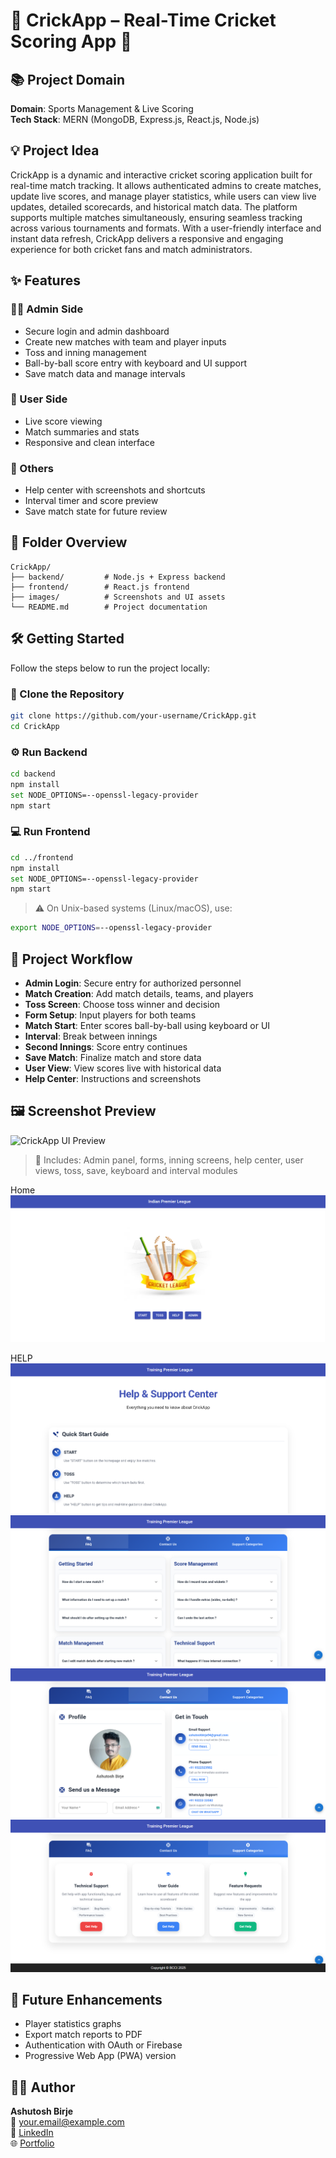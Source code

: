 # 🏏 CrickApp – Real-Time Cricket Scoring App 🏏

## 📚 Project Domain
**Domain**: Sports Management & Live Scoring  
**Tech Stack**: MERN (MongoDB, Express.js, React.js, Node.js)

## 💡 Project Idea

CrickApp is a dynamic and interactive cricket scoring application built for real-time match tracking. It allows authenticated admins to create matches, update live scores, and manage player statistics, while users can view live updates, detailed scorecards, and historical match data. The platform supports multiple matches simultaneously, ensuring seamless tracking across various tournaments and formats. With a user-friendly interface and instant data refresh, CrickApp delivers a responsive and engaging experience for both cricket fans and match administrators.

## ✨ Features

### 👨‍💼 Admin Side
- Secure login and admin dashboard
- Create new matches with team and player inputs
- Toss and inning management
- Ball-by-ball score entry with keyboard and UI support
- Save match data and manage intervals

### 👤 User Side
- Live score viewing
- Match summaries and stats
- Responsive and clean interface

### 🧾 Others
- Help center with screenshots and shortcuts
- Interval timer and score preview
- Save match state for future review

## 📁 Folder Overview

```
CrickApp/
├── backend/         # Node.js + Express backend
├── frontend/        # React.js frontend
├── images/          # Screenshots and UI assets
└── README.md        # Project documentation
```

## 🛠️ Getting Started

Follow the steps below to run the project locally:

### 🧬 Clone the Repository
```bash
git clone https://github.com/your-username/CrickApp.git
cd CrickApp
```

### ⚙️ Run Backend
```bash
cd backend
npm install
set NODE_OPTIONS=--openssl-legacy-provider
npm start
```

### 💻 Run Frontend
```bash
cd ../frontend
npm install
set NODE_OPTIONS=--openssl-legacy-provider
npm start
```

> ⚠️ On Unix-based systems (Linux/macOS), use:
```bash
export NODE_OPTIONS=--openssl-legacy-provider
```

## 🔁 Project Workflow

- **Admin Login**: Secure entry for authorized personnel  
- **Match Creation**: Add match details, teams, and players  
- **Toss Screen**: Choose toss winner and decision  
- **Form Setup**: Input players for both teams  
- **Match Start**: Enter scores ball-by-ball using keyboard or UI  
- **Interval**: Break between innings  
- **Second Innings**: Score entry continues  
- **Save Match**: Finalize match and store data  
- **User View**: View scores live with historical data  
- **Help Center**: Instructions and screenshots  

## 🖼️ Screenshot Preview

![CrickApp UI Preview](./images/screenshot_readme.png)

> 📁 Includes: Admin panel, forms, inning screens, help center, user views, toss, save, keyboard and interval modules

Home 
![CrickApp UI Preview](./Images/Home.png)

HELP 
![CrickApp UI Preview](./Images/HELP_1.png)
![CrickApp UI Preview](./Images/HELP_2.png)
![CrickApp UI Preview](./Images/HELP_3.png)
![CrickApp UI Preview](./Images/HELP_4.png)

## 🔮 Future Enhancements

- Player statistics graphs  
- Export match reports to PDF  
- Authentication with OAuth or Firebase  
- Progressive Web App (PWA) version  

## 👨‍💻 Author

**Ashutosh Birje**  
📧 your.email@example.com  
🔗 [LinkedIn](https://linkedin.com/in/your-profile)  
🌐 [Portfolio](https://your-portfolio.com)
